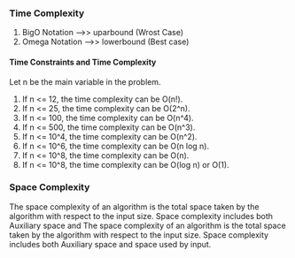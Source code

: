 ### Time Complexity
1. BigO Notation  -->> uparbound (Wrost Case)
2. Omega Notation -->> lowerbound (Best case)

#### Time Constraints and Time Complexity
Let n be the main variable in the problem.
1. If n <= 12, the time complexity can be O(n!).
2. If n <= 25, the time complexity can be O(2^n).
3. If n <= 100, the time complexity can be O(n^4).
4. If n <= 500, the time complexity can be O(n^3).
5. If n <= 10^4, the time complexity can be O(n^2).
6. If n <= 10^6, the time complexity can be O(n log n).
7. If n <= 10^8, the time complexity can be O(n).
8. If n <= 10^8, the time complexity can be O(log n) or O(1).


### Space Complexity 
The space complexity of an algorithm is the total space taken by the algorithm with respect to the input size. Space complexity includes both Auxiliary space and 
The space complexity of an algorithm is the total space taken by the algorithm with respect to the input size. Space complexity includes both Auxiliary space and space used by input.